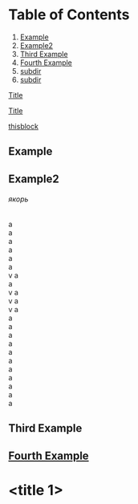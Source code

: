 # Table of Contents
1. [Example](#example)
2. [Example2](#example2)
3. [Third Example](#Third%20Example)
4. [Fourth Example](#fourth-examplehttpwwwfourthexamplecom)
5. [subdir](subdir/ex.md#title1)
6. [subdir](subdir/ex.md#title2)

[Title](<#title 1>)

[Title](<#title 1>)

[thisblock](#^thisblock)



## Example
## Example2
###### якорь
a   
a   
a   
a   
a   
a   
v
a   
a   
v
a   
v
a   
v
a   
a   
a   
a   
a   
a   
a   
a   
a   
a   
a   
a   
## Third Example
## [Fourth Example](http://www.fourthexample.com)



# <title 1>
